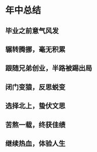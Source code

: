 # 年中总结

## 毕业之前意气风发

## 辗转腾挪，毫无积累

## 跟随兄弟创业，半路被踢出局

## 闭门变猿，反思蜕变

## 选择北上，蛰伏文思


## 苦熬一载，终获佳绩


## 继续热血，体验人生